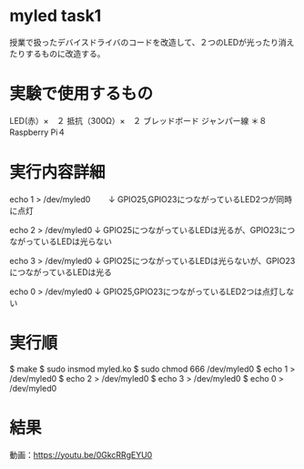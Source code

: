 # myled task1
授業で扱ったデバイスドライバのコードを改造して、２つのLEDが光ったり消えたりするものに改造する。

# 実験で使用するもの

LED(赤）×　２
抵抗（300Ω）×　２
ブレッドボード
ジャンパー線 ＊８
Raspberry Pi４

# 実行内容詳細

echo 1 > /dev/myled0
　　↓
GPIO25,GPIO23につながっているLED2つが同時に点灯

echo 2 > /dev/myled0
    ↓
GPIO25につながっているLEDは光るが、GPIO23につながっているLEDは光らない

echo 3 > /dev/myled0
    ↓
GPIO25につながっているLEDは光らないが、GPIO23につながっているLEDは光る
    
echo 0 > /dev/myled0
    ↓
GPIO25,GPIO23につながっているLED2つは点灯しない
    
# 実行順
$ make
$ sudo insmod myled.ko
$ sudo chmod 666 /dev/myled0
$ echo 1 > /dev/myled0
$ echo 2 > /dev/myled0
$ echo 3 > /dev/myled0
$ echo 0 > /dev/myled0

# 結果
動画：https://youtu.be/0GkcRRgEYU0


